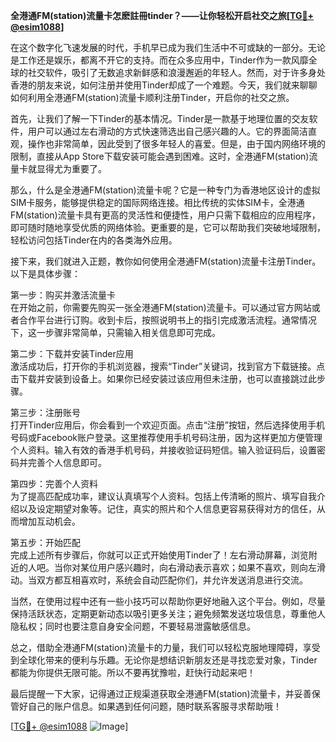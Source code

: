**全港通FM(station)流量卡怎麽註冊tinder？——让你轻松开启社交之旅[[TG💪+ @esim1088](https://t.me/s/esim1088)]**

在这个数字化飞速发展的时代，手机早已成为我们生活中不可或缺的一部分。无论是工作还是娱乐，都离不开它的支持。而在众多应用中，Tinder作为一款风靡全球的社交软件，吸引了无数追求新鲜感和浪漫邂逅的年轻人。然而，对于许多身处香港的朋友来说，如何注册并使用Tinder却成了一个难题。今天，我们就来聊聊如何利用全港通FM(station)流量卡顺利注册Tinder，开启你的社交之旅。

首先，让我们了解一下Tinder的基本情况。Tinder是一款基于地理位置的交友软件，用户可以通过左右滑动的方式快速筛选出自己感兴趣的人。它的界面简洁直观，操作也非常简单，因此受到了很多年轻人的喜爱。但是，由于国内网络环境的限制，直接从App Store下载安装可能会遇到困难。这时，全港通FM(station)流量卡就显得尤为重要了。

那么，什么是全港通FM(station)流量卡呢？它是一种专门为香港地区设计的虚拟SIM卡服务，能够提供稳定的国际网络连接。相比传统的实体SIM卡，全港通FM(station)流量卡具有更高的灵活性和便捷性，用户只需下载相应的应用程序，即可随时随地享受优质的网络体验。更重要的是，它可以帮助我们突破地域限制，轻松访问包括Tinder在内的各类海外应用。

接下来，我们就进入正题，教你如何使用全港通FM(station)流量卡注册Tinder。以下是具体步骤：

第一步：购买并激活流量卡  
在开始之前，你需要先购买一张全港通FM(station)流量卡。可以通过官方网站或者合作平台进行订购。收到卡后，按照说明书上的指引完成激活流程。通常情况下，这一步骤非常简单，只需输入相关信息即可完成。

第二步：下载并安装Tinder应用  
激活成功后，打开你的手机浏览器，搜索“Tinder”关键词，找到官方下载链接。点击下载并安装到设备上。如果你已经安装过该应用但未注册，也可以直接跳过此步骤。

第三步：注册账号  
打开Tinder应用后，你会看到一个欢迎页面。点击“注册”按钮，然后选择使用手机号码或Facebook账户登录。这里推荐使用手机号码注册，因为这样更加方便管理个人资料。输入有效的香港手机号码，并接收验证码短信。输入验证码后，设置密码并完善个人信息即可。

第四步：完善个人资料  
为了提高匹配成功率，建议认真填写个人资料。包括上传清晰的照片、填写自我介绍以及设定期望对象等。记住，真实的照片和个人信息更容易获得对方的信任，从而增加互动机会。

第五步：开始匹配  
完成上述所有步骤后，你就可以正式开始使用Tinder了！左右滑动屏幕，浏览附近的人吧。当你对某位用户感兴趣时，向右滑动表示喜欢；如果不喜欢，则向左滑动。当双方都互相喜欢时，系统会自动匹配你们，并允许发送消息进行交流。

当然，在使用过程中还有一些小技巧可以帮助你更好地融入这个平台。例如，尽量保持活跃状态，定期更新动态以吸引更多关注；避免频繁发送垃圾信息，尊重他人隐私权；同时也要注意自身安全问题，不要轻易泄露敏感信息。

总之，借助全港通FM(station)流量卡的力量，我们可以轻松克服地理障碍，享受到全球化带来的便利与乐趣。无论你是想结识新朋友还是寻找恋爱对象，Tinder都能为你提供无限可能。所以不要再犹豫啦，赶快行动起来吧！

最后提醒一下大家，记得通过正规渠道获取全港通FM(station)流量卡，并妥善保管好自己的账户信息。如果遇到任何问题，随时联系客服寻求帮助哦！

[[TG💪+ @esim1088](https://t.me/s/esim1088) ![Image](https://i.postimg.cc/4NQfJmqS/Snipaste-2025-05-13-00-14-12.png)]